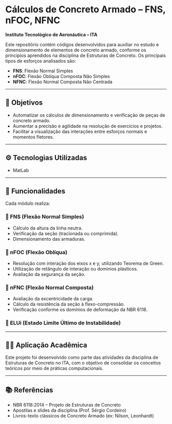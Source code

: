 # Cálculos de Concreto Armado – FNS, nFOC, NFNC  
**Instituto Tecnológico de Aeronáutica – ITA**

Este repositório contém códigos desenvolvidos para auxiliar no estudo e dimensionamento de elementos de concreto armado, conforme os princípios aprendidos na disciplina de Estruturas de Concreto. Os principais tipos de esforços analisados são:

- **FNS**: Flexão Normal Simples  
- **nFOC**: Flexão Oblíqua Composta Não Simples  
- **NFNC**: Flexão Normal Composta Não Centrada

---

## 📌 Objetivos

- Automatizar os cálculos de dimensionamento e verificação de peças de concreto armado.
- Aumentar a precisão e agilidade na resolução de exercícios e projetos.
- Facilitar a visualização das interações entre esforços normais e momentos fletores.

---

## ⚙️ Tecnologias Utilizadas

- MatLab

---

## 🧮 Funcionalidades

Cada módulo realiza:

### 🔹 FNS (Flexão Normal Simples)
- Cálculo da altura da linha neutra.
- Verificação da seção (tracionada ou comprimida).
- Dimensionamento das armaduras.

### 🔹 nFOC (Flexão Oblíqua)
- Resolução com interação dos eixos x e y, utilizando Teorema de Green.
- Utilização de retângulo de interação ou domínios plásticos.
- Avaliação da segurança da seção.

### 🔹 nFNC (Flexão Normal Composta)
- Avaliação da excentricidade da carga.
- Cálculo da resistência da seção à flexo-compressão.
- Verificação conforme os domínios de deformação da NBR 6118.

### 🔹 ELUi (Estado Limite Último de Instabilidade)


---

## 👨‍🏫 Aplicação Acadêmica

Este projeto foi desenvolvido como parte das atividades da disciplina de Estruturas de Concreto no ITA, com o objetivo de consolidar os conceitos teóricos por meio de práticas computacionais.

---

## 📚 Referências

- NBR 6118:2014 – Projeto de Estruturas de Concreto
- Apostilas e slides da disciplina (Prof. Sérgio Cordeiro)
- Livros-texto clássicos de Concreto Armado (ex: Nilson, Leonhardt)
